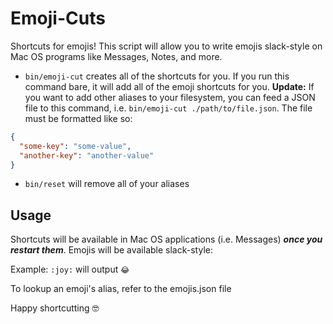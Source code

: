 # Emoji-Cuts

Shortcuts for emojis! This script will allow you to write emojis slack-style on Mac OS programs like Messages, Notes, and more.

* `bin/emoji-cut` creates all of the shortcuts for you. If you run this command bare, it will add all of the emoji shortcuts for you. **Update:** If you want to add other aliases to your filesystem, you can feed a JSON file to this command, i.e. `bin/emoji-cut ./path/to/file.json`. The file must be formatted like so:

```json
{
  "some-key": "some-value",
  "another-key": "another-value"
}
```

* `bin/reset` will remove all of your aliases

## Usage

Shortcuts will be available in Mac OS applications (i.e. Messages) **_once you restart them_**. Emojis will be available slack-style:

Example: `:joy:` will output `😂`

To lookup an emoji's alias, refer to the emojis.json file

Happy shortcutting 🤓
